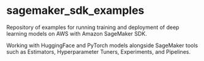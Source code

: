 # sagemaker_sdk_examples
Repository of examples for running training and deployment of deep learning models on AWS with Amazon SageMaker SDK.

Working with HuggingFace and PyTorch models alongside SageMaker tools such as Estimators, Hyperparameter Tuners, Experiments, and Pipelines.
